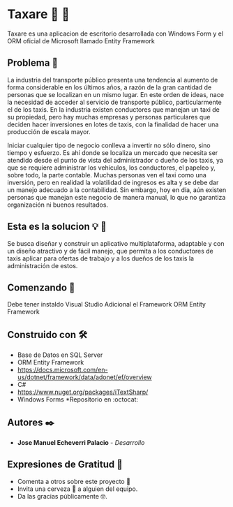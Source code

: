 # Taxare 🚕 :vertical_traffic_light:

Taxare es una aplicacion de escritorio desarrollada con Windows Form y el ORM oficial de Microsoft llamado Entity Framework

## Problema :bookmark:

La industria del transporte público presenta una tendencia al aumento de forma considerable en los últimos años, a razón de la gran cantidad de personas que se localizan en un mismo lugar. En este orden de ideas, nace la necesidad de acceder al servicio de transporte público, particularmente el de los taxis. En la industria existen conductores que manejan un taxi de su propiedad, pero hay muchas empresas y personas particulares que deciden hacer inversiones en lotes de taxis, con la finalidad de hacer una producción de escala mayor.


Iniciar cualquier tipo de negocio conlleva a invertir no sólo dinero, sino tiempo y esfuerzo. Es ahí donde se localiza un mercado que necesita ser atendido desde el punto de vista del administrador o dueño de los taxis, ya que se requiere administrar los vehículos, los conductores, el papeleo y, sobre todo, la parte contable. Muchas personas ven el taxi como una inversión, pero en realidad la volatilidad de ingresos es alta y se debe dar un manejo adecuado a la contabilidad. Sin embargo, hoy en día, aún existen personas que manejan este negocio de manera manual, lo que no garantiza organización ni buenos resultados.

## Esta es la solucion :bulb: :checkered_flag:

Se busca diseñar y construir un aplicativo multiplataforma, adaptable y con un diseño atractivo y de fácil manejo, que permita a los conductores de taxis aplicar para ofertas de trabajo y a los dueños de los taxis la administración de estos.

## Comenzando 🚀

Debe tener instaldo Visual Studio
Adicional el Framework ORM Entity Framework

## Construido con 🛠️

* Base de Datos en SQL Server
* ORM Entity Framework
* https://docs.microsoft.com/en-us/dotnet/framework/data/adonet/ef/overview
* C#
* https://www.nuget.org/packages/iTextSharp/
* Windows Forms
*Repositorio en :octocat:


## Autores ✒️


* **Jose Manuel Echeverri Palacio** - *Desarrollo*

## Expresiones de Gratitud 🎁

* Comenta a otros sobre este proyecto 📢
* Invita una cerveza 🍺 a alguien del equipo. 
* Da las gracias públicamente 🤓.
